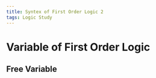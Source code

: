 ```yaml
---
title: Syntex of First Order Logic 2
tags: Logic Study
---
```


# Variable of First Order Logic

## Free Variable